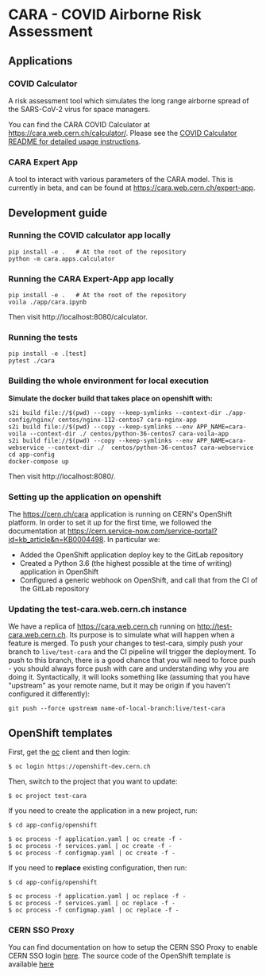 # CARA - COVID Airborne Risk Assessment

## Applications

### COVID Calculator

A risk assessment tool which simulates the long range airborne spread of the
SARS-CoV-2 virus for space managers.

You can find the CARA COVID Calculator at https://cara.web.cern.ch/calculator/.
Please see the [COVID Calculator README for detailed usage instructions](cara/apps/calculator/README.md).

### CARA Expert App

A tool to interact with various parameters of the CARA model.
This is currently in beta, and can be found at https://cara.web.cern.ch/expert-app.


## Development guide

### Running the COVID calculator app locally

```
pip install -e .   # At the root of the repository
python -m cara.apps.calculator
```

### Running the CARA Expert-App app locally

```
pip install -e .   # At the root of the repository
voila ./app/cara.ipynb
```


Then visit http://localhost:8080/calculator.


### Running the tests

```
pip install -e .[test]
pytest ./cara
```

### Building the whole environment for local execution

**Simulate the docker build that takes place on openshift with:**

```
s2i build file://$(pwd) --copy --keep-symlinks --context-dir ./app-config/nginx/ centos/nginx-112-centos7 cara-nginx-app
s2i build file://$(pwd) --copy --keep-symlinks --env APP_NAME=cara-voila --context-dir ./ centos/python-36-centos7 cara-voila-app
s2i build file://$(pwd) --copy --keep-symlinks --env APP_NAME=cara-webservice --context-dir ./  centos/python-36-centos7 cara-webservice
cd app-config
docker-compose up
```

Then visit http://localhost:8080/.

### Setting up the application on openshift

The https://cern.ch/cara application is running on CERN's OpenShift platform. In order to set it up for the first time, we followed the documentation at https://cern.service-now.com/service-portal?id=kb_article&n=KB0004498. In particular we:

 * Added the OpenShift application deploy key to the GitLab repository
 * Created a Python 3.6 (the highest possible at the time of writing) application in OpenShift
 * Configured a generic webhook on OpenShift, and call that from the CI of the GitLab repository

### Updating the test-cara.web.cern.ch instance

We have a replica of https://cara.web.cern.ch running on http://test-cara.web.cern.ch. Its purpose is to simulate what will happen when
a feature is merged. To push your changes to test-cara, simply push your branch to `live/test-cara` and the CI pipeline will trigger the
deployment. To push to this branch, there is a good chance that you will need to force push - you should always force push with care and
understanding why you are doing it. Syntactically, it will looks something like (assuming that you have "upstream" as your remote name,
but it may be origin if you haven't configured it differently):

    git push --force upstream name-of-local-branch:live/test-cara


## OpenShift templates

First, get the [oc](https://docs.okd.io/3.11/cli_reference/get_started_cli.html) client and then login:

```console
$ oc login https://openshift-dev.cern.ch
```

Then, switch to the project that you want to update:

```console
$ oc project test-cara
```

If you need to create the application in a new project, run:

```console
$ cd app-config/openshift

$ oc process -f application.yaml | oc create -f -
$ oc process -f services.yaml | oc create -f -
$ oc process -f configmap.yaml | oc create -f -
```

If you need to **replace** existing configuration, then run:

```console
$ cd app-config/openshift

$ oc process -f application.yaml | oc replace -f -
$ oc process -f services.yaml | oc replace -f -
$ oc process -f configmap.yaml | oc replace -f -
```

### CERN SSO Proxy

You can find documentation on how to setup the CERN SSO Proxy to enable CERN SSO login [here](https://cern.service-now.com/service-portal?id=kb_article_view&sys_kb_id=ffa4398a4f2cb2807db7d3ef0310c7c5).
The source code of the OpenShift template is available [here](https://gitlab.cern.ch/paas-tools/cern-sso-proxy/-/tree/master/)
